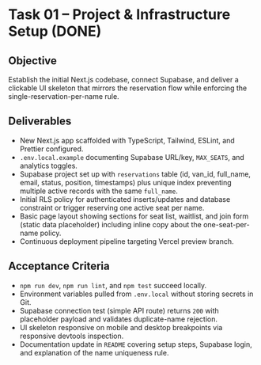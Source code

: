 # Task 01 – Project & Infrastructure Setup (DONE)

## Objective
Establish the initial Next.js codebase, connect Supabase, and deliver a clickable UI skeleton that mirrors the reservation flow while enforcing the single-reservation-per-name rule.

## Deliverables
- New Next.js app scaffolded with TypeScript, Tailwind, ESLint, and Prettier configured.
- `.env.local.example` documenting Supabase URL/key, `MAX_SEATS`, and analytics toggles.
- Supabase project set up with `reservations` table (id, van_id, full_name, email, status, position, timestamps) plus unique index preventing multiple active records with the same `full_name`.
- Initial RLS policy for authenticated inserts/updates and database constraint or trigger reserving one active seat per name.
- Basic page layout showing sections for seat list, waitlist, and join form (static data placeholder) including inline copy about the one-seat-per-name policy.
- Continuous deployment pipeline targeting Vercel preview branch.

## Acceptance Criteria
- `npm run dev`, `npm run lint`, and `npm test` succeed locally.
- Environment variables pulled from `.env.local` without storing secrets in Git.
- Supabase connection test (simple API route) returns `200` with placeholder payload and validates duplicate-name rejection.
- UI skeleton responsive on mobile and desktop breakpoints via responsive devtools inspection.
- Documentation update in `README` covering setup steps, Supabase login, and explanation of the name uniqueness rule.
